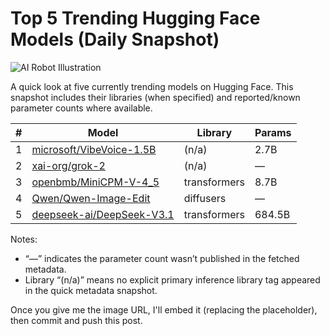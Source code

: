 # Top 5 Trending Hugging Face Models (Daily Snapshot)

![AI Robot Illustration](https://evalstate-flux1-schnell.hf.space/gradio_api/file=/tmp/gradio/6019abc3248f4ef2957946611b5f6efb29e0672c14f2d8ef81fb6ccf03acbf35/image.webp)

A quick look at five currently trending models on Hugging Face. This snapshot includes their libraries (when specified) and reported/known parameter counts where available.

| # | Model | Library | Params |
|---|-------|---------|--------|
| 1 | [microsoft/VibeVoice-1.5B](https://huggingface.co/microsoft/VibeVoice-1.5B) | (n/a) | 2.7B |
| 2 | [xai-org/grok-2](https://huggingface.co/xai-org/grok-2) | (n/a) | — |
| 3 | [openbmb/MiniCPM-V-4_5](https://huggingface.co/openbmb/MiniCPM-V-4_5) | transformers | 8.7B |
| 4 | [Qwen/Qwen-Image-Edit](https://huggingface.co/Qwen/Qwen-Image-Edit) | diffusers | — |
| 5 | [deepseek-ai/DeepSeek-V3.1](https://huggingface.co/deepseek-ai/DeepSeek-V3.1) | transformers | 684.5B |

Notes:
- “—” indicates the parameter count wasn’t published in the fetched metadata.
- Library “(n/a)” means no explicit primary inference library tag appeared in the quick metadata snapshot.

Once you give me the image URL, I'll embed it (replacing the placeholder), then commit and push this post.
